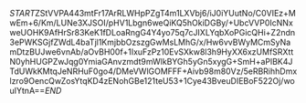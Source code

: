 $START$ZStVVPA443mtFr17ArRLWHpPZgT4m1LXVbj6/iJ0iYUutNo/C0VIEz+MwEm+6/Km/LUNe3XJSOI/pHV1Lbgn6weQiKQ5hOkiDGBy/+UbcVVP0IcNNxweUOHK9AfHrSr83KeK1fDLoaRngG4Y4yo75q7cJIXLYqbXoPGicQHi+Z2ndn3ePWKSGjfZWdL4baTjl1KmjbbOzszgGwMsLMhG/x/Hw6vvBWyMCmSyNamDtzBUJwe6vnAb/aOvBH00f+1IxuFzPz10EvSXkw8l3h9HyXX6xzUMfSRXttN0yhHUGPZwJqg0YmiaGAnvzmdt9mWlkBYGh5yGn5xygG+SmH+aPlBK4JTdUWkKMtqJeNRHuF0go4/DMeVWlGOMFFF+Aivb98m80Vz/5eRBRihhDmxlzro9OencQwZosYtqKD4zENohGBe121teU53+1Cye43BveuDIEBoF522Oj/wouIYtnA==$END$